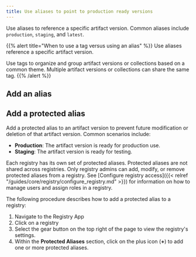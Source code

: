 ```yaml
---
title: Use aliases to point to production ready versions
---
```



Use aliases to reference a specific artifact version. Common aliases include `production`, `staging`, and `latest`.

{{% alert title="When to use a tag versus using an alias" %}}
Use aliases reference a specific artifact version.

Use tags to organize and group artifact versions or collections based on a common theme. Multiple artifact versions or collections can share the same tag.
{{% /alert %}}


## Add an alias


## Add a protected alias

Add a protected alias to an artifact version to prevent future modification or deletion of that artifact version. Common scenarios include:

- **Production**: The artifact version is ready for production use.
- **Staging**: The artifact version is ready for testing.

Each registry has its own set of protected aliases. Protected aliases are not shared across registries. Only registry admins can add, modify, or remove protected aliases from a registry. See [Configure registry access]({{< relref "/guides/core/registry/configure_registry.md" >}}) for information on how to manage users and assign roles in a registry.

The following procedure describes how to add a protected alias to a registry:

1. Navigate to the Registry App
2. Click on a registry
3. Select the gear button on the top right of the page to view the registry's settings.
4. Within the **Protected Aliases** section, click on the plus icon (**+**) to add one or more protected aliases.

